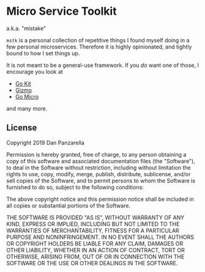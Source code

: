 Micro Service Toolkit
======================

a.k.a. "mistake"

`mstk` is a personal collection of repetitive things I found myself doing in a few personal microservices. Therefore it is highly opinionated, and tightly bound to how I set things up.

It is not meant to be a general-use framework. If you _do_ want one of those, I encourage you look at

- [Go Kit](https://github.com/go-kit/kit)
- [Gizmo](https://github.com/nytimes/gizmo)
- [Go Micro](https://github.com/micro/go-micro)

and many more.


License
--------

Copyright 2019 Dan Panzarella

Permission is hereby granted, free of charge, to any person obtaining a copy of this software and associated documentation files (the "Software"), to deal in the Software without restriction, including without limitation the rights to use, copy, modify, merge, publish, distribute, sublicense, and/or sell copies of the Software, and to permit persons to whom the Software is furnished to do so, subject to the following conditions:

The above copyright notice and this permission notice shall be included in all copies or substantial portions of the Software.

THE SOFTWARE IS PROVIDED "AS IS", WITHOUT WARRANTY OF ANY KIND, EXPRESS OR IMPLIED, INCLUDING BUT NOT LIMITED TO THE WARRANTIES OF MERCHANTABILITY, FITNESS FOR A PARTICULAR PURPOSE AND NONINFRINGEMENT. IN NO EVENT SHALL THE AUTHORS OR COPYRIGHT HOLDERS BE LIABLE FOR ANY CLAIM, DAMAGES OR OTHER LIABILITY, WHETHER IN AN ACTION OF CONTRACT, TORT OR OTHERWISE, ARISING FROM, OUT OF OR IN CONNECTION WITH THE SOFTWARE OR THE USE OR OTHER DEALINGS IN THE SOFTWARE.